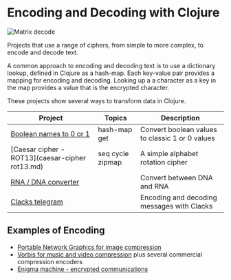 # Encoding and Decoding with Clojure

![Matrix decode](/images/matrix-decode.png)

Projects that use a range of ciphers, from simple to more complex, to encode and decode text.

A common approach to encoding and decoding text is to use a dictionary lookup, defined in Clojure as a hash-map. Each key-value pair provides a mapping for encoding and decoding.  Looking up a a character as a key in the map provides a value that is the encrypted character.

These projects show several ways to transform data in Clojure.

| Project                                              | Topics           | Description                                     |
|------------------------------------------------------|------------------|-------------------------------------------------|
| [Boolean names to 0 or 1](convert-boolean-values.md) | hash-map get     | Convert boolean values to classic 1 or 0 values |
| [Caesar cipher - ROT13](caesar-cipher rot13.md)      | seq cycle zipmap | A simple alphabet rotation cipher               |
| [RNA / DNA converter](rna-dna.md)                    |                  | Convert between DNA and RNA                     |
| [Clacks telegram](clacks.md)                         |                  | Encoding and decoding messages with Clacks      |

## Examples of Encoding

* [Portable Network Graphics for image compression](https://en.wikipedia.org/wiki/Portable_Network_Graphics)
* [Vorbis for music and video compression](https://en.wikipedia.org/wiki/Vorbis) plus several commercial compression encoders
* [Enigma machine - encrypted communications](https://www.google.com/search?q=clojure+enigma+machine)
